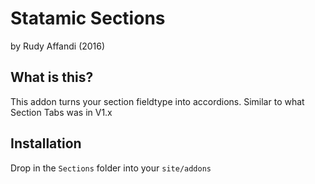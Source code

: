 # Statamic Sections
by Rudy Affandi (2016)

## What is this?
This addon turns your section fieldtype into accordions. Similar to what Section Tabs was in V1.x

## Installation
Drop in the `Sections` folder into your `site/addons`


